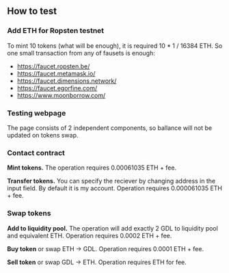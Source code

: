 ## How to test
### Add ETH for Ropsten testnet
To mint 10 tokens (what will be enough), it is required 10 * 1 / 16384 ETH. So one small transaction from any of fausets is enough:
* https://faucet.ropsten.be/
* https://faucet.metamask.io/
* https://faucet.dimensions.network/
* https://faucet.egorfine.com/
* https://www.moonborrow.com/

### Testing webpage

The page consists of 2 independent components, so ballance will not be updated on tokens swap.

### Contact contract
**Mint tokens.** The operation requires 0.00061035 ETH + fee.

**Transfer tokens.** You can specify the reciever by changing address in the input field. By default it is my account. Operation requires 0.000061035 ETH + fee.

### Swap tokens
**Add to liquidity pool.** The operation will add exactly 2 GDL to liquidity pool and equivalent ETH. Operation requires 0.0002 ETH + fee.

**Buy token** or swap ETH -> GDL. Operation requires 0.0001 ETH + fee.

**Sell token** or swap GDL -> ETH. Operation requires ETH for fee.